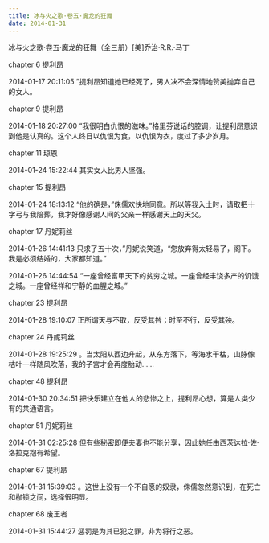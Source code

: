 ```yaml
---
title: 冰与火之歌·卷五·魔龙的狂舞
date: 2014-01-31 
---
```

冰与火之歌·卷五·魔龙的狂舞（全三册）[美]乔治·R.R.·马丁
 
 chapter 6 提利昂
 
2014-01-17 20:11:05
”提利昂知道她已经死了，男人决不会深情地赞美抛弃自己的女人。
 
 chapter 9 提利昂
 
2014-01-18 20:27:00
“我很明白仇恨的滋味。”格里芬说话的腔调，让提利昂意识到他是认真的。这个人终日以仇恨为食，以仇恨为衣，度过了多少岁月。
 
 chapter 11 琼恩
 
2014-01-24 15:22:44
其实女人比男人坚强。
 
 chapter 15 提利昂
 
2014-01-24 18:13:12
“他的确是，”侏儒欢快地同意。所以等我入土时，请取把十字弓与我陪葬，我才好像感谢人间的父亲一样感谢天上的天父。
 
 chapter 17 丹妮莉丝
 
2014-01-26 14:41:13
只求了五十次，”丹妮说笑道，“您放弃得太轻易了，阁下。我是必须结婚的，大家都知道。”
 
2014-01-26 14:44:54
“一座曾经富甲天下的贫穷之城。一座曾经丰饶多产的饥饿之城。一座曾经祥和宁静的血腥之城。”
 
 chapter 23 提利昂
 
2014-01-28 19:10:07
正所谓天与不取，反受其咎；时至不行，反受其殃。
 
 chapter 24 丹妮莉丝
 
2014-01-28 19:25:29
。当太阳从西边升起，从东方落下，等海水干枯，山脉像枯叶一样随风吹落，我的子宫才会再度胎动……
 
 chapter 48 提利昂
 
2014-01-30 20:34:51
把快乐建立在他人的悲惨之上，提利昂心想，算是人类少有的共通语言。
 
 chapter 51 丹妮莉丝
 
2014-01-31 02:25:28
但有些秘密即便夫妻也不能分享，因此她任由西茨达拉·佐·洛拉克抱有希望。
 
 chapter 67 提利昂
 
2014-01-31 15:39:03
。这世上没有一个不自愿的奴隶，侏儒忽然意识到，在死亡和枷锁之间，选择很明显。
 
 chapter 68 废王者
 
2014-01-31 15:44:27
惩罚是为其已犯之罪，非为将行之恶。
